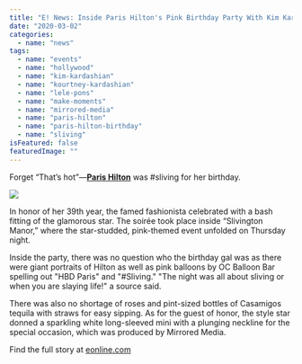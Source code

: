 ```yaml
---
title: "E! News: Inside Paris Hilton's Pink Birthday Party With Kim Kardashian, Heidi Klum and More"
date: "2020-03-02"
categories: 
  - name: "news"
tags: 
  - name: "events"
  - name: "hollywood"
  - name: "kim-kardashian"
  - name: "kourtney-kardashian"
  - name: "lele-pons"
  - name: "make-moments"
  - name: "mirrored-media"
  - name: "paris-hilton"
  - name: "paris-hilton-birthday"
  - name: "sliving"
isFeatured: false
featuredImage: ""
---
```


Forget “That’s hot”—**[Paris Hilton](https://www.eonline.com/news/paris_hilton)** was #sliving for her birthday. 

![](http://www.mirroredmedia.com/wp-content/uploads/2020/03/paris-e-news-576x1024.jpg)

In honor of her 39th year, the famed fashionista celebrated with a bash fitting of the glamorous star. The soirée took place inside “Slivington Manor,” where the star-studded, pink-themed event unfolded on Thursday night.

Inside the party, there was no question who the birthday gal was as there were giant portraits of Hilton as well as pink balloons by OC Balloon Bar spelling out "HBD Paris" and "#Sliving." "The night was all about sliving or when you are slaying life!" a source said. 

There was also no shortage of roses and pint-sized bottles of Casamigos tequila with straws for easy sipping. As for the guest of honor, the style star donned a sparkling white long-sleeved mini with a plunging neckline for the special occasion, which was produced by Mirrored Media.  

Find the full story at [eonline.com](https://www.eonline.com/news/1125059/inside-paris-hilton-s-pink-birthday-party-with-kim-kardashian-heidi-klum-and-more)
